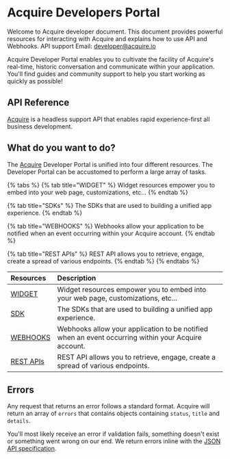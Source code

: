 # Acquire Developers Portal

Welcome to Acquire developer document. This document provides powerful resources for interacting with Acquire and explains how to use API and Webhooks. API support Email: [developer@acquire.io](mailto:developer@acquire.io)  
  
Acquire Developer Portal enables you to cultivate the facility of Acquire's real-time, historic conversation and communicate within your application. You'll find guides and community support to help you start working as quickly as possible!

## API Reference

​[Acquire](https://acquire.io/) is a headless support API that enables rapid experience-first all business development.

## What do you want to do?

The [Acquire](https://acquire.io/) Developer Portal is unified into four different resources. The Developer Portal can be accustomed to perform a large array of tasks.

{% tabs %}
{% tab title="WIDGET" %}
Widget resources empower you to embed into your web page, customizations, etc...
{% endtab %}

{% tab title="SDKs" %}
The SDKs that are used to building a unified app experience.
{% endtab %}

{% tab title="WEBHOOKS" %}
Webhooks allow your application to be notified when an event occurring within your Acquire account.
{% endtab %}

{% tab title="REST APIs" %}
REST API allows you to retrieve, engage, create a spread of various endpoints.
{% endtab %}
{% endtabs %}

| **Resources** | **Description** |
| :--- | :--- |
| [WIDGET](widget/overview.md) | Widget resources empower you to embed into your web page, customizations, etc... |
| [SDK](sdk/overview.md) | The SDKs that are used to building a unified app experience. |
| [WEBHOOKS](webhook-api/introduction.md) | Webhooks allow your application to be notified when an event occurring within your Acquire account. |
| [REST APIs](rest-apis/introduction.md) | REST API allows you to retrieve, engage, create a spread of various endpoints. |

## Errors

Any request that returns an error follows a standard format. Acquire will return an array of `errors` that contains objects containing `status`, `title` and `details`.

You'll most likely receive an error if validation fails, something doesn't exist or something went wrong on our end. We return errors inline with the [JSON API specification](http://jsonapi.org/format/#error-objects).

